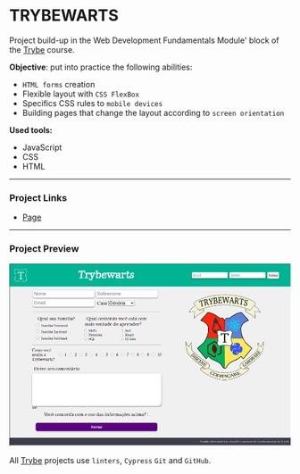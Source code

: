 # TRYBEWARTS

Project build-up in the Web Development Fundamentals Module' block of the [Trybe](https://www.betrybe.com/) course.

**Objective**: put into practice the following abilities:
* `HTML forms` creation
* Flexible layout with `CSS FlexBox`
* Specifics CSS rules to `mobile devices`
* Building pages that change the layout according to `screen orientation`

**Used tools:**
* JavaScript
* CSS
* HTML

---

### Project Links
* [Page](https://queite.github.io/LearningProjects/Trybewarts/index.html)

---

### Project Preview
<img src="./images/trybewarts.png" width="800" />

All [Trybe](https://www.betrybe.com/) projects use `linters`, `Cypress` `Git` and `GitHub`.
